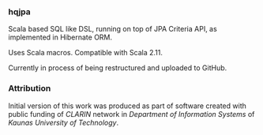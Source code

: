 ### hqjpa
Scala based SQL like DSL, running on top of JPA Criteria API, as implemented in Hibernate ORM.

Uses Scala macros. Compatible with Scala 2.11.

Currently in process of being restructured and uploaded to GitHub.

### Attribution
Initial version of this work was produced as part of software created with public funding of *CLARIN* network in *Department of Information Systems* of *Kaunas University of Technology*.

